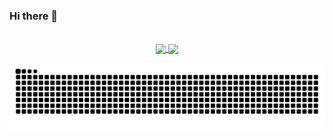 ### Hi there 👋

<br/>
<div  align="center"> 
  <a href="https://github.com/hanielsouza">
  <img height="150em"   align="center" src="https://github-readme-stats.vercel.app/api?username=hanielsouza&show_icons=true&theme=tokyonight&include_all_commits=true&count_private=true"/>
  <img height="150em"  align="center" src="https://github-readme-stats.vercel.app/api/top-langs/?username=hanielsouza&&layout=compact&hide=shell&theme=tokyonight"/>

  ![Snake animation](https://github.com/hanielsouza/hanielsouza/blob/output/github-contribution-grid-snake.svg)

</div>
<!--
**hanielsouza/hanielsouza** is a ✨ _special_ ✨ repository because its `README.md` (this file) appears on your GitHub profile.

Here are some ideas to get you started:

- 🔭 I’m currently working on ...
- 🌱 I’m currently learning ...
- 👯 I’m looking to collaborate on ...
- 🤔 I’m looking for help with ...
- 💬 Ask me about ...
- 📫 How to reach me: ...
- 😄 Pronouns: ...
- ⚡ Fun fact: ...
-->
